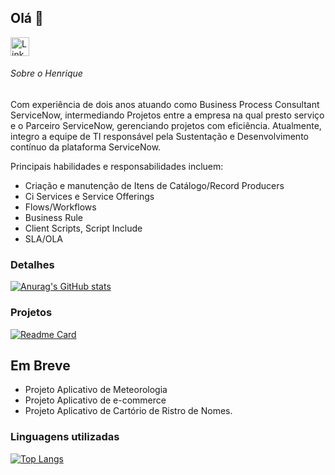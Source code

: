 ## Olá 👋

[<img src="https://img.shields.io/badge/linkedin-%230077B5.svg?&style=for-the-badge&logo=linkedin&logoColor=white" alt='Linkedin' height='30'>](https://www.linkedin.com/in/henrique-rodrigues-de-sousa/)

###### Sobre o Henrique
Com experiência de dois anos atuando como Business Process Consultant ServiceNow, intermediando Projetos entre a empresa na qual presto serviço e o Parceiro ServiceNow, gerenciando projetos com eficiência. Atualmente, integro a equipe de TI responsável pela Sustentação e Desenvolvimento contínuo da plataforma ServiceNow.

Principais habilidades e responsabilidades incluem:
- Criação e manutenção de Itens de Catálogo/Record Producers
- ﻿﻿Ci Services e Service Offerings
- ﻿﻿Flows/Workflows
- ﻿﻿Business Rule
- ﻿﻿Client Scripts, Script Include
- ﻿SLA/OLA

### Detalhes

[![Anurag's GitHub stats](https://github-readme-stats.vercel.app/api?username=riicksousa&show_icons=true&theme=dark)](https://github.com/anuraghazra/github-readme-stats)

### Projetos

[![Readme Card](https://github-readme-stats.vercel.app/api/pin/?username=riicksousa&repo=LoginPage&theme=dark)](https://github.com/anuraghazra/github-readme-stats)

## Em Breve 
- Projeto Aplicativo de Meteorologia
- Projeto Aplicativo de e-commerce
- Projeto Aplicativo de Cartório de Ristro de Nomes.

### Linguagens utilizadas

[![Top Langs](https://github-readme-stats.vercel.app/api/top-langs/?username=riicksousa&layout=compact)](https://github.com/anuraghazra/github-readme-stats)
 
